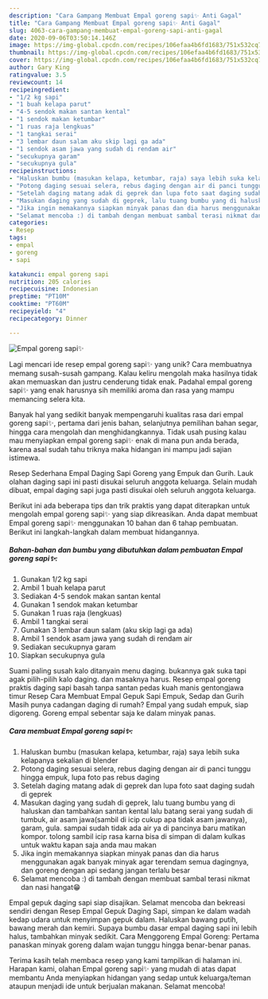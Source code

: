 ```yaml
---
description: "Cara Gampang Membuat Empal goreng sapi✨ Anti Gagal"
title: "Cara Gampang Membuat Empal goreng sapi✨ Anti Gagal"
slug: 4063-cara-gampang-membuat-empal-goreng-sapi-anti-gagal
date: 2020-09-06T03:50:14.146Z
image: https://img-global.cpcdn.com/recipes/106efaa4b6fd1683/751x532cq70/empal-goreng-sapi✨-foto-resep-utama.jpg
thumbnail: https://img-global.cpcdn.com/recipes/106efaa4b6fd1683/751x532cq70/empal-goreng-sapi✨-foto-resep-utama.jpg
cover: https://img-global.cpcdn.com/recipes/106efaa4b6fd1683/751x532cq70/empal-goreng-sapi✨-foto-resep-utama.jpg
author: Gary King
ratingvalue: 3.5
reviewcount: 14
recipeingredient:
- "1/2 kg sapi"
- "1 buah kelapa parut"
- "4-5 sendok makan santan kental"
- "1 sendok makan ketumbar"
- "1 ruas raja lengkuas"
- "1 tangkai serai"
- "3 lembar daun salam aku skip lagi ga ada"
- "1 sendok asam jawa yang sudah di rendam air"
- "secukupnya garam"
- "secukupnya gula"
recipeinstructions:
- "Haluskan bumbu (masukan kelapa, ketumbar, raja) saya lebih suka kelapanya sekalian di blender"
- "Potong daging sesuai selera, rebus daging dengan air di panci tunggu hingga empuk, lupa foto pas rebus daging"
- "Setelah daging matang adak di geprek dan lupa foto saat daging sudah di geprek"
- "Masukan daging yang sudah di geprek, lalu tuang bumbu yang di haluskan dan tambahkan santan kental lalu batang serai yang sudah di tumbuk, air asam jawa(sambil di icip cukup apa tidak asam jawanya), garam, gula. sampai sudah tidak ada air ya di pancinya baru matikan kompor. tolong sambil icip rasa karna bisa di simpan di dalam kulkas untuk waktu kapan saja anda mau makan"
- "Jika ingin memakannya siapkan minyak panas dan dia harus menggunakan agak banyak minyak agar terendam semua dagingnya, dan goreng dengan api sedang jangan terlalu besar"
- "Selamat mencoba :) di tambah dengan membuat sambal terasi nikmat dan nasi hangat😁"
categories:
- Resep
tags:
- empal
- goreng
- sapi

katakunci: empal goreng sapi 
nutrition: 205 calories
recipecuisine: Indonesian
preptime: "PT10M"
cooktime: "PT60M"
recipeyield: "4"
recipecategory: Dinner

---
```



![Empal goreng sapi✨](https://img-global.cpcdn.com/recipes/106efaa4b6fd1683/751x532cq70/empal-goreng-sapi✨-foto-resep-utama.jpg)

Lagi mencari ide resep empal goreng sapi✨ yang unik? Cara membuatnya memang susah-susah gampang. Kalau keliru mengolah maka hasilnya tidak akan memuaskan dan justru cenderung tidak enak. Padahal empal goreng sapi✨ yang enak harusnya sih memiliki aroma dan rasa yang mampu memancing selera kita.

Banyak hal yang sedikit banyak mempengaruhi kualitas rasa dari empal goreng sapi✨, pertama dari jenis bahan, selanjutnya pemilihan bahan segar, hingga cara mengolah dan menghidangkannya. Tidak usah pusing kalau mau menyiapkan empal goreng sapi✨ enak di mana pun anda berada, karena asal sudah tahu triknya maka hidangan ini mampu jadi sajian istimewa.

Resep Sederhana Empal Daging Sapi Goreng yang Empuk dan Gurih. Lauk olahan daging sapi ini pasti disukai seluruh anggota keluarga. Selain mudah dibuat, empal daging sapi juga pasti disukai oleh seluruh anggota keluarga.


Berikut ini ada beberapa tips dan trik praktis yang dapat diterapkan untuk mengolah empal goreng sapi✨ yang siap dikreasikan. Anda dapat membuat Empal goreng sapi✨ menggunakan 10 bahan dan 6 tahap pembuatan. Berikut ini langkah-langkah dalam membuat hidangannya.

<!--inarticleads1-->

##### Bahan-bahan dan bumbu yang dibutuhkan dalam pembuatan Empal goreng sapi✨:

1. Gunakan 1/2 kg sapi
1. Ambil 1 buah kelapa parut
1. Sediakan 4-5 sendok makan santan kental
1. Gunakan 1 sendok makan ketumbar
1. Gunakan 1 ruas raja (lengkuas)
1. Ambil 1 tangkai serai
1. Gunakan 3 lembar daun salam (aku skip lagi ga ada)
1. Ambil 1 sendok asam jawa yang sudah di rendam air
1. Sediakan secukupnya garam
1. Siapkan secukupnya gula


Suami paling susah kalo ditanyain menu daging. bukannya gak suka tapi agak pilih-pilih kalo daging. dan masaknya harus. Resep empal goreng praktis daging sapi basah tanpa santan pedas kuah manis gentongjawa timur Resep Cara Membuat Empal Gepuk Sapi Empuk, Sedap dan Gurih Masih punya cadangan daging di rumah? Empal yang sudah empuk, siap digoreng. Goreng empal sebentar saja ke dalam minyak panas. 

<!--inarticleads2-->

##### Cara membuat Empal goreng sapi✨:

1. Haluskan bumbu (masukan kelapa, ketumbar, raja) saya lebih suka kelapanya sekalian di blender
1. Potong daging sesuai selera, rebus daging dengan air di panci tunggu hingga empuk, lupa foto pas rebus daging
1. Setelah daging matang adak di geprek dan lupa foto saat daging sudah di geprek
1. Masukan daging yang sudah di geprek, lalu tuang bumbu yang di haluskan dan tambahkan santan kental lalu batang serai yang sudah di tumbuk, air asam jawa(sambil di icip cukup apa tidak asam jawanya), garam, gula. sampai sudah tidak ada air ya di pancinya baru matikan kompor. tolong sambil icip rasa karna bisa di simpan di dalam kulkas untuk waktu kapan saja anda mau makan
1. Jika ingin memakannya siapkan minyak panas dan dia harus menggunakan agak banyak minyak agar terendam semua dagingnya, dan goreng dengan api sedang jangan terlalu besar
1. Selamat mencoba :) di tambah dengan membuat sambal terasi nikmat dan nasi hangat😁


Empal gepuk daging sapi siap disajikan. Selamat mencoba dan bekreasi sendiri dengan Resep Empal Gepuk Daging Sapi, simpan ke dalam wadah kedap udara untuk menyimpan gepuk dalam. Haluskan bawang putih, bawang merah dan kemiri. Supaya bumbu dasar empal daging sapi ini lebih halus, tambahkan minyak sedikit. Cara Menggoreng Empal Goreng: Pertama panaskan minyak goreng dalam wajan tunggu hingga benar-benar panas. 

Terima kasih telah membaca resep yang kami tampilkan di halaman ini. Harapan kami, olahan Empal goreng sapi✨ yang mudah di atas dapat membantu Anda menyiapkan hidangan yang sedap untuk keluarga/teman ataupun menjadi ide untuk berjualan makanan. Selamat mencoba!
